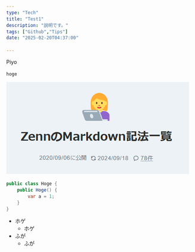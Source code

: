 ```yaml
---
type: "Tech"
title: "Test1"
description: "説明です。"
tags: ["Github","Tips"]
date: "2025-02-20T04:37:00"

---
```


Piyo

`hoge` 



![](./1D23DE33AE6374A1A3D75C2F404DABDC.png)



```csharp
public class Hoge { 
    public Hoge() {
        var a = 1;
    }
}
```




* ホゲ
    * ホゲ
* ふが
    * ふが


